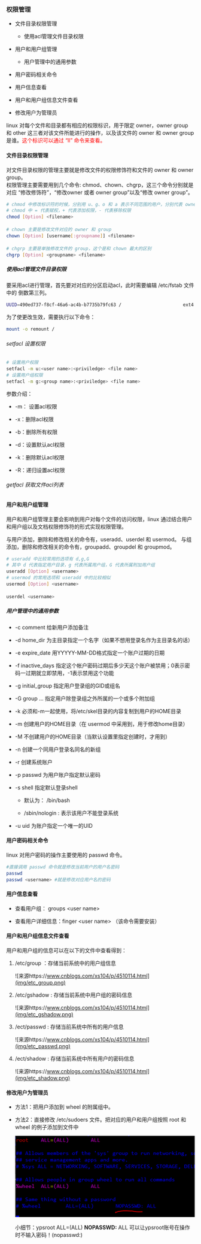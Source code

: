 ### 权限管理

- 文件目录权限管理
  
  - 使用acl管理文件目录权限

- 用户和用户组管理
  
  - 用户管理中的通用参数

- 用户密码相关命令

- 用户信息查看

- 用户和用户组信息文件查看

- 修改用户为管理员

linux 对每个文件和目录都有相应的权限标识，用于限定 owner，owner group 和 other 这三者对该文件所能进行的操作，以及该文件的 owner 和 owner group 是谁。<font color='red'>这个标识可以通过 “ll” 命令来查看。</font>

#### 文件目录权限管理

对文件目录权限的管理主要就是修改文件的权限修饰符和文件的 owner 和 owner group。<br>
权限管理主要需要用到几个命令: chmod、chown、chgrp，这三个命令分别就是对应 “修改修饰符”，“修改owner 或者 owner group”以及“修改 owner group”。

```bash
# chmod 中修改标识符的时候，分别用 u、g、o 和 a 表示不同范围的用户，分别代表 owner，owner group 和 全部用户
# chmod 中 = 代表赋权，+ 代表添加权限，- 代表移除权限
chmod [Option] <filename>

# chown 主要是修改文件对应的 owner 和 group
chown [Option] [username[:groupname]] <filename>

# chgrp 主要是单独修改文件的 group，这个是和 chown 最大的区别
chgrp [Option] <groupname> <filename>
```

##### 使用acl管理文件目录权限

要采用acl进行管理，首先要对对应的分区启动acl，此时需要编辑 /etc/fstab 文件中的 倒数第三列。

```bash
UUID=490ed737-f8cf-46a6-ac4b-b7735b79fc63 /                       ext4    defaults,acl        1 1
```

为了使更改生效，需要执行以下命令：

```bash
mount -o remount /
```

###### setfacl 设置权限

```bash
# 设置用户权限
setfacl -m u:<user name>:<priviledge> <file name>
# 设置用户组权限
setfacl -m g:<group name>:<priviledge> <file name>
```

参数介绍：

- -m： 设置acl权限

- -x：删除acl权限

- -b：删除所有权限

- -d：设置默认acl权限

- -k：删除默认acl权限

- -R：递归设置acl权限

###### getfacl 获取文件acl列表

#### 用户和用户组管理

用户和用户组管理主要会影响到用户对每个文件的访问权限，linux 通过结合用户和用户组以及文档权限修饰符的形式实现权限管理。

与用户添加，删除和修改相关的命令有，useradd、userdel 和 usermod。
与组添加，删除和修改相关的命令有，groupadd、groupdel 和 groupmod。

```bash
# useradd 中比较常用的选项有 d,g,G
# 其中 d 代表指定用户目录，g 代表所属用户组，G 代表所属附加用户组
useradd [Option] <username>
# usermod 的常用选项和 useradd 中的比较相似
usermod [Option] <username>

userdel <username>
```

##### 用户管理中的通用参数

- -c comment 给新用户添加备注  

- -d home_dir 为主目录指定一个名字（如果不想用登录名作为主目录名的话）  

- -e expire_date 用YYYYY-MM-DD格式指定一个账户过期的日期  

- -f inactive_days 指定这个帐户密码过期后多少天这个账户被禁用；0表示密码一过期就立即禁用，-1表示禁用这个功能  

- -g initial_group 指定用户登录组的GID或组名  

- -G group ... 指定用户除登录组之外所属的一个或多个附加组  

- -k 必须和-m一起使用，将/etc/skel目录的内容复制到用户的HOME目录  

- -m 创建用户的HOME目录（在 usermod 中采用到，用于修改home目录）

- -M 不创建用户的HOME目录（当默认设置里指定创建时，才用到） 

- -n 创建一个同用户登录名同名的新组  

- -r 创建系统账户  

- -p passwd 为用户账户指定默认密码  

- -s shell 指定默认登录shell  
  
  - 默认为： /bin/bash
  
  - /sbin/nologin : 表示该用户不能登录系统

- -u uid 为账户指定一个唯一的UID

#### 用户密码相关命令

linux 对用户密码的操作主要使用的 passwd 命令。

```bash
#直接调用 passwd 命令就是修改当前用户的用户名密码
passwd
passwd <username> #就是修改对应用户名的密码
```

#### 用户信息查看

- 查看用户组： groups \<user name\>

- 查看用户详细信息：finger \<user name\> （该命令需要安装）

#### 用户和用户组信息文件查看

用户和用户组的信息可以在以下的文件中查看得到：

1. /etc/group ：存储当前系统中的用户组信息
   
   ![来源https://www.cnblogs.com/xs104/p/4510114.html](img/etc_group.png)
2. /etc/gshadow : 存储当前系统中用户组的密码信息
   
   ![来源https://www.cnblogs.com/xs104/p/4510114.html](img/etc_gshadow.png)
3. /ect/passwd : 存储当前系统中所有的用户信息
   
   ![来源https://www.cnblogs.com/xs104/p/4510114.html](img/etc_passwd.png)
4. /ect/shadow : 存储当前系统中所有用户的密码信息
   
   ![来源https://www.cnblogs.com/xs104/p/4510114.html](img/etc_shadow.png)

#### 修改用户为管理员

- 方法1：把用户添加到 wheel 的附属组中。

- 方法2：直接修改 /etc/sudoers 文件。把对应的用户和用户组按照 root 和wheel 的例子添加到文件中
  
  ![](img/sudoers.PNG)
  
  小细节：ypsroot ALL=(ALL) **NOPASSWD:** ALL 可以让ypsroot账号在操作时不输入密码！(nopasswd:)

